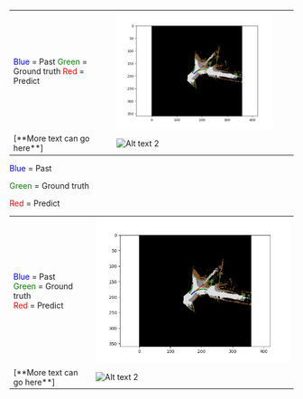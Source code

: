 <table style="border-collapse: collapse; border: none;">
<tr>
<td style="border: none;">
<span style="color: blue;">Blue</span> = Past  
<span style="color: green;">Green</span> = Ground truth  
<span style="color: red;">Red</span> = Predict
</td>
<td><img src="/Images/video_vehicle_107.png" alt="Alt text 1" width="600"/></td>
<td>    </td>
</tr>
<tr>
<td style="border: none;">[**More text can go here**]</td>
<td><img src="/Images/Demo.gif" alt="Alt text 2" width="600"/></td>
<td>    </td>
</tr>
</table>
<p><font color="blue">Blue</font> = Past</p>
<p><font color="green">Green</font> = Ground truth</p>
<p><font color="red">Red</font> = Predict</p>

<table>
  <tr>
    <td>
      <span style="color: blue;">Blue</span> = Past<br>
      <span style="color: green;">Green</span> = Ground truth<br>
      <span style="color: red;">Red</span> = Predict
    </td>
    <td><img src="/Images/video_vehicle_107.png" alt="Alt text 1" width="600"/></td>
  </tr>
  <tr>
    <td>[**More text can go here**]</td>
    <td><img src="/Images/Demo.gif" alt="Alt text 2" width="600"/></td>
  </tr>
</table>

